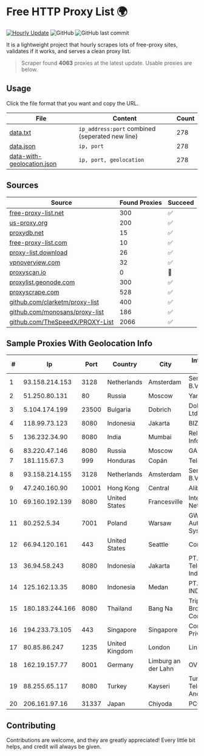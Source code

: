 
# Free HTTP Proxy List 🌍

[![Hourly Update](https://github.com/mertguvencli/http-proxy-list/actions/workflows/main.yml/badge.svg?branch=main)](https://github.com/mertguvencli/http-proxy-list/actions/workflows/main.yml)
![GitHub](https://img.shields.io/github/license/mertguvencli/http-proxy-list)
![GitHub last commit](https://img.shields.io/github/last-commit/mertguvencli/http-proxy-list)

It is a lightweight project that hourly scrapes lots of free-proxy sites, validates if it works, and serves a clean proxy list.


> Scraper found **4063** proxies at the latest update. Usable proxies are below.

## Usage

Click the file format that you want and copy the URL.


|File|Content|Count|
|----|-------|-----|
|[data.txt](https://raw.githubusercontent.com/mertguvencli/http-proxy-list/main/proxy-list/data.txt)|`ip_address:port` combined (seperated new line)|278|
|[data.json](https://raw.githubusercontent.com/mertguvencli/http-proxy-list/main/proxy-list/data.json)|`ip, port`|278|
|[data-with-geolocation.json](https://raw.githubusercontent.com/mertguvencli/http-proxy-list/main/proxy-list/data-with-geolocation.json)|`ip, port, geolocation`|278|

## Sources

|Source|Found Proxies|Succeed|
|------|-------------|-------|
|[free-proxy-list.net](https://free-proxy-list.net)|300|✅|
|[us-proxy.org](https://www.us-proxy.org)|200|✅|
|[proxydb.net](http://proxydb.net)|15|✅|
|[free-proxy-list.com](https://free-proxy-list.com/?page=&port=&type%5B%5D=http&type%5B%5D=https&up_time=0&search=Search)|10|✅|
|[proxy-list.download](https://www.proxy-list.download/HTTP)|26|✅|
|[vpnoverview.com](https://vpnoverview.com/privacy/anonymous-browsing/free-proxy-servers)|32|✅|
|[proxyscan.io](https://www.proxyscan.io)|0|🚫|
|[proxylist.geonode.com](https://proxylist.geonode.com/api/proxy-list?limit=300&page=1&sort_by=lastChecked&sort_type=desc&protocols=http,https)|300|✅|
|[proxyscrape.com](https://api.proxyscrape.com/v2/?request=displayproxies&protocol=http&timeout=10000&country=all&ssl=all&anonymity=all)|528|✅|
|[github.com/clarketm/proxy-list](https://raw.githubusercontent.com/clarketm/proxy-list/master/proxy-list-raw.txt)|400|✅|
|[github.com/monosans/proxy-list](https://raw.githubusercontent.com/monosans/proxy-list/main/proxies/http.txt)|186|✅|
|[github.com/TheSpeedX/PROXY-List](https://raw.githubusercontent.com/TheSpeedX/PROXY-List/master/http.txt)|2066|✅|


## Sample Proxies With Geolocation Info

|#|Ip|Port|Country|City|Internet Service Provider|
|-|--|----|-------|----|-------------------------|
|1|93.158.214.153|3128|Netherlands|Amsterdam|Serverius Holding B.V.|
|2|51.250.80.131|80|Russia|Moscow|Yandex.Cloud LLC|
|3|5.104.174.199|23500|Bulgaria|Dobrich|DobrudjaCable Ltd.|
|4|118.99.73.123|8080|Indonesia|Jakarta|BIZNET|
|5|136.232.34.90|8080|India|Mumbai|Reliance Jio Infocomm Limited|
|6|83.220.47.146|8080|Russia|Moscow|GARS|
|7|181.115.67.3|999|Honduras|Copán|Telgua|
|8|93.158.214.155|3128|Netherlands|Amsterdam|Serverius Holding B.V.|
|9|47.240.160.90|10001|Hong Kong|Central|Alibaba.com LLC|
|10|69.160.192.139|8080|United States|Francesville|Intelligent Fiber Network|
|11|80.252.5.34|7001|Poland|Warsaw|GWNET Autonomus System|
|12|66.94.120.161|443|United States|Seattle|Contabo Inc.|
|13|36.94.58.243|8080|Indonesia|Jakarta|PT. Telekomunikasi Indonesia|
|14|125.162.13.35|8080|Indonesia|Medan|PT. TELKOM INDONESIA|
|15|180.183.244.166|8080|Thailand|Bang Na|Triple T Broadband Public Company Limited|
|16|194.233.73.105|443|Singapore|Singapore|Contabo Asia Private Limited|
|17|80.85.86.247|1235|United Kingdom|London|Linode, LLC|
|18|162.19.157.77|8001|Germany|Limburg an der Lahn|OVH SAS|
|19|88.255.65.117|8080|Turkey|Kayseri|Turk Telekomunikasyon Anonim Sirketi|
|20|206.161.97.16|31337|Japan|Chiyoda|PCCW Global, Inc.|



## Contributing

Contributions are welcome, and they are greatly appreciated! Every
little bit helps, and credit will always be given.

